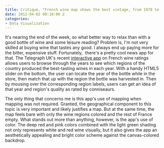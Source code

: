 ```yaml
---
title: Critique, "French wine map shows the best vintage, from 1978 to 2011"
date: 2012-04-02 00:18:00 Z
categories:
- Data Visualization
---
```


<p>It's nearing the end of the week, so what better way to relax than with a good bottle of wine and some leisure reading? Problem is, I'm not very skilled at buying wine that tastes any good. I always end up paying more for the bitter, expensive stuff. Fortunately,  there's a pretty cool news app for that. The Telegraph UK's recent <a href="http://www.telegraph.co.uk/foodanddrink/wine/9217489/Interactive-graphic-French-wine-map-shows-the-best-vintage-from-1978-to-2011.html">interactive app</a> on French wine ratings allows users to browse through the years to see which regions of the country produced the best-tasting wines in each year. With a handy HTML5 slider on the bottom, the user can locate the year of the bottle while in the store, then match that up with the region the bottle was harvested in. Then by mousing over the corresponding region labels, users can get an idea of that year and region's quality as rated by conniseaurs.</p>
<p>The only thing that concerns me is this app's use of mapping when mapping was not required. Granted, the geographical component to this topic is very important and likely justifies a map. But at the same time, the map feels bare with only the wine regions colored and the rest of France empty. What stands out more than anything, however, is the app's use of color. The deep red and pink colors combined with the light green shading not only represents white and red wine visually, but it also gives the app an aesthetically appealing and bright color scheme against the canvas-colored backdrop.</p>
